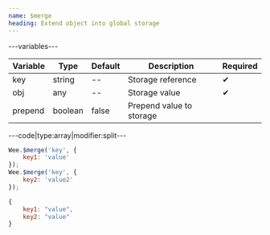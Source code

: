 ```yaml
---
name: $merge
heading: Extend object into global storage
---
```


---variables---

| Variable | Type | Default | Description | Required |
| -- | -- | -- | -- | -- |
| key | string | -- | Storage reference | ✔ |
| obj | any | -- | Storage value | ✔ |
| prepend | boolean | false | Prepend value to storage ||

---code|type:array|modifier:split---

```javascript
Wee.$merge('key', {
	key1: 'value'
});
Wee.$merge('key', {
	key2: 'value2'
});
```

```javascript
{
	key1: "value",
	key2: "value"
}
```